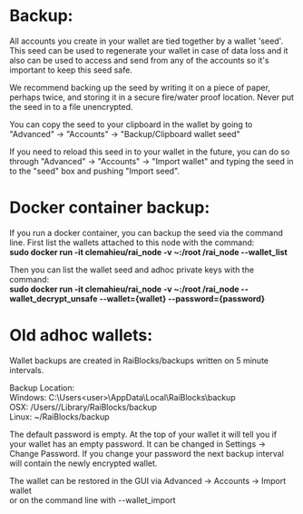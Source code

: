 # Backup:
All accounts you create in your wallet are tied together by a wallet 'seed'.  This seed can be used to regenerate your wallet in case of data loss and it also can be used to access and send from any of the accounts so it's important to keep this seed safe.

We recommend backing up the seed by writing it on a piece of paper, perhaps twice, and storing it in a secure fire/water proof location.  Never put the seed in to a file unencrypted.

You can copy the seed to your clipboard in the wallet by going to "Advanced" -> "Accounts" -> "Backup/Clipboard wallet seed"

If you need to reload this seed in to your wallet in the future, you can do so through "Advanced" -> "Accounts" -> "Import wallet" and typing the seed in to the "seed" box and pushing "Import seed".

# Docker container backup:  
If you run a docker container, you can backup the seed via the command line.  First list the wallets attached to this node with the command:  
**sudo docker run -it clemahieu/rai_node -v ~:/root /rai_node --wallet_list**  

Then you can list the wallet seed and adhoc private keys with the command:  
**sudo docker run -it clemahieu/rai_node -v ~:/root /rai_node --wallet_decrypt_unsafe --wallet={wallet} --password={password}**  
 
# Old adhoc wallets:
Wallet backups are created in RaiBlocks/backups written on 5 minute intervals.

Backup Location:  
Windows: C:\Users\<user>\AppData\Local\RaiBlocks\backup  
OSX: /Users/<user>/Library/RaiBlocks/backup  
Linux: ~/RaiBlocks/backup  

The default password is empty.  At the top of your wallet it will tell you if your wallet has an empty password.  It can be changed in Settings -> Change Password.  If you change your password the next backup interval will contain the newly encrypted wallet.

The wallet can be restored in the GUI via Advanced -> Accounts -> Import wallet  
or on the command line with --wallet_import
